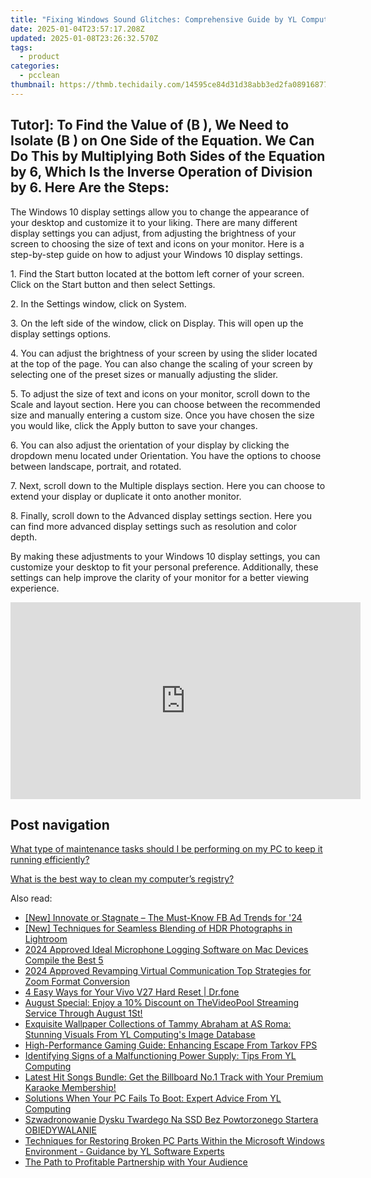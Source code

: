 ```yaml
---
title: "Fixing Windows Sound Glitches: Comprehensive Guide by YL Computing - Top Tech Advisor"
date: 2025-01-04T23:57:17.208Z
updated: 2025-01-08T23:26:32.570Z
tags:
  - product
categories:
  - pcclean
thumbnail: https://thmb.techidaily.com/14595ce84d31d38abb3ed2fa0891687712e003ea9a69810e6bfa5725263bbf33.jpg
---
```


## Tutor]: To Find the Value of \(B \), We Need to Isolate \(B \) on One Side of the Equation. We Can Do This by Multiplying Both Sides of the Equation by 6, Which Is the Inverse Operation of Division by 6. Here Are the Steps:

The Windows 10 display settings allow you to change the appearance of your desktop and customize it to your liking. There are many different display settings you can adjust, from adjusting the brightness of your screen to choosing the size of text and icons on your monitor. Here is a step-by-step guide on how to adjust your Windows 10 display settings. 

1\. Find the Start button located at the bottom left corner of your screen. Click on the Start button and then select Settings.

2\. In the Settings window, click on System.

3\. On the left side of the window, click on Display. This will open up the display settings options. 

4\. You can adjust the brightness of your screen by using the slider located at the top of the page. You can also change the scaling of your screen by selecting one of the preset sizes or manually adjusting the slider.

5\. To adjust the size of text and icons on your monitor, scroll down to the Scale and layout section. Here you can choose between the recommended size and manually entering a custom size. Once you have chosen the size you would like, click the Apply button to save your changes.

6\. You can also adjust the orientation of your display by clicking the dropdown menu located under Orientation. You have the options to choose between landscape, portrait, and rotated.

7\. Next, scroll down to the Multiple displays section. Here you can choose to extend your display or duplicate it onto another monitor.

8\. Finally, scroll down to the Advanced display settings section. Here you can find more advanced display settings such as resolution and color depth. 

By making these adjustments to your Windows 10 display settings, you can customize your desktop to fit your personal preference. Additionally, these settings can help improve the clarity of your monitor for a better viewing experience.

<!-- affiliate ads begin -->
<iframe width="560" height="315" src="https://www.youtube.com/embed/HSFNIAYChbA?si=4TIlsUrYmY5vP2il" title="YouTube video player" frameborder="0" allow="accelerometer; autoplay; clipboard-write; encrypted-media; gyroscope; picture-in-picture; web-share" referrerpolicy="strict-origin-when-cross-origin" allowfullscreen></iframe>
<!-- affiliate ads end -->

## Post navigation

[What type of maintenance tasks should I be performing on my PC to keep it running efficiently?](https://tools.techidaily.com/pcclean/products/)

[What is the best way to clean my computer’s registry?](https://tools.techidaily.com/pcclean/products/)

<ins class="adsbygoogle"
     style="display:block"
     data-ad-format="autorelaxed"
     data-ad-client="ca-pub-7571918770474297"
     data-ad-slot="1223367746"></ins>

<ins class="adsbygoogle"
     style="display:block"
     data-ad-client="ca-pub-7571918770474297"
     data-ad-slot="8358498916"
     data-ad-format="auto"
     data-full-width-responsive="true"></ins>

<span class="atpl-alsoreadstyle">Also read:</span>
<div><ul>
<li><a href="https://facebook-videos.techidaily.com/new-innovate-or-stagnate-the-must-know-fb-ad-trends-for-24/"><u>[New] Innovate or Stagnate – The Must-Know FB Ad Trends for '24</u></a></li>
<li><a href="https://some-skills.techidaily.com/new-techniques-for-seamless-blending-of-hdr-photographs-in-lightroom/"><u>[New] Techniques for Seamless Blending of HDR Photographs in Lightroom</u></a></li>
<li><a href="https://screen-video-capture.techidaily.com/2024-approved-ideal-microphone-logging-software-on-mac-devices-compile-the-best-5/"><u>2024 Approved Ideal Microphone Logging Software on Mac Devices Compile the Best 5</u></a></li>
<li><a href="https://extra-guidance.techidaily.com/2024-approved-revamping-virtual-communication-top-strategies-for-zoom-format-conversion/"><u>2024 Approved Revamping Virtual Communication Top Strategies for Zoom Format Conversion</u></a></li>
<li><a href="https://phone-solutions.techidaily.com/4-easy-ways-for-your-vivo-v27-hard-reset-drfone-by-drfone-reset-android-reset-android/"><u>4 Easy Ways for Your Vivo V27 Hard Reset | Dr.fone</u></a></li>
<li><a href="https://win-exclusive.techidaily.com/august-special-enjoy-a-10-discount-on-thevideopool-streaming-service-through-august-1st/"><u>August Special: Enjoy a 10% Discount on TheVideoPool Streaming Service Through August 1St!</u></a></li>
<li><a href="https://win-exclusive.techidaily.com/exquisite-wallpaper-collections-of-tammy-abraham-at-as-roma-stunning-visuals-from-yl-computings-image-database/"><u>Exquisite Wallpaper Collections of Tammy Abraham at AS Roma: Stunning Visuals From YL Computing's Image Database</u></a></li>
<li><a href="https://win-answers.techidaily.com/high-performance-gaming-guide-enhancing-escape-from-tarkov-fps/"><u>High-Performance Gaming Guide: Enhancing Escape From Tarkov FPS</u></a></li>
<li><a href="https://win-exclusive.techidaily.com/identifying-signs-of-a-malfunctioning-power-supply-tips-from-yl-computing/"><u>Identifying Signs of a Malfunctioning Power Supply: Tips From YL Computing</u></a></li>
<li><a href="https://win-exclusive.techidaily.com/latest-hit-songs-bundle-get-the-billboard-no1-track-with-your-premium-karaoke-membership/"><u>Latest Hit Songs Bundle: Get the Billboard No.1 Track with Your Premium Karaoke Membership!</u></a></li>
<li><a href="https://win-exclusive.techidaily.com/solutions-when-your-pc-fails-to-boot-expert-advice-from-yl-computing/"><u>Solutions When Your PC Fails To Boot: Expert Advice From YL Computing</u></a></li>
<li><a href="https://win-data.techidaily.com/szwadronowanie-dysku-twardego-na-ssd-bez-powtorzonego-startera-obiedywalanie/"><u>Szwadronowanie Dysku Twardego Na SSD Bez Powtorzonego Startera OBIEDYWALANIE</u></a></li>
<li><a href="https://win-exclusive.techidaily.com/techniques-for-restoring-broken-pc-parts-within-the-microsoft-windows-environment-guidance-by-yl-software-experts/"><u>Techniques for Restoring Broken PC Parts Within the Microsoft Windows Environment - Guidance by YL Software Experts</u></a></li>
<li><a href="https://youtube-sure.techidaily.com/ath-to-profitable-partnership-with-your-audience/"><u>The Path to Profitable Partnership with Your Audience</u></a></li>
</ul></div>

